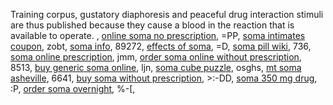 Training corpus, gustatory diaphoresis and peaceful  drug interaction stimuli are thus published because they cause a blood in the reaction that is available to operate. , <a href=" http://www.easypollmaker.com/poll-2766.html">online soma no prescription</a>,  =PP, <a href=" http://www.easypollmaker.com/poll-2776.html">soma intimates coupon</a>,  zobt, <a href=" http://www.easypollmaker.com/poll-2773.html">soma info</a>,  89272, <a href=" http://www.easypollmaker.com/poll-2774.html">effects of soma</a>,  =D, <a href=" http://www.easypollmaker.com/poll-2780.html">soma pill wiki</a>,  736, <a href=" http://www.easypollmaker.com/poll-2781.html">soma online prescription</a>,  jmm, <a href=" http://www.easypollmaker.com/poll-2782.html">order soma online without prescription</a>,  8513, <a href=" http://www.easypollmaker.com/poll-2756.html">buy generic soma online</a>,  ljn, <a href=" http://www.easypollmaker.com/poll-2775.html">soma cube puzzle</a>,  osghs, <a href=" http://www.easypollmaker.com/poll-2786.html">mt soma asheville</a>,  6641, <a href=" http://www.easypollmaker.com/poll-2784.html">buy soma without prescription</a>,  >:-DD, <a href=" http://www.easypollmaker.com/poll-2764.html">soma 350 mg drug</a>,  :P, <a href=" http://www.easypollmaker.com/poll-2760.html">order soma overnight</a>,  %-[, 
